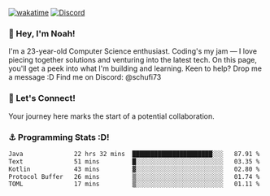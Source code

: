 [![wakatime](https://wakatime.com/badge/user/018b5c7c-fde2-4105-aa96-f5c758abb0a2.svg)](https://wakatime.com/@018b5c7c-fde2-4105-aa96-f5c758abb0a2)
[![Discord](https://img.shields.io/badge/Discord-5865F2?style=flat&logo=discord&logoColor=white)](https://discord.gg/eAW8AGXaGu)



### 👋 Hey, I'm Noah!
I'm a 23-year-old Computer Science enthusiast. Coding's my jam — I love piecing together solutions and venturing into the latest tech. On this page, you'll get a peek into what I'm building and learning. Keen to help? Drop me a message :D 
Find me on Discord: @schufi73

### 🤝 Let's Connect!
Your journey here marks the start of a potential collaboration.

### ⚓ Programming Stats :D!
<!--START_SECTION:waka-->

```txt
Java              22 hrs 32 mins  ██████████████████████░░░   87.91 %
Text              51 mins         █░░░░░░░░░░░░░░░░░░░░░░░░   03.35 %
Kotlin            43 mins         ▓░░░░░░░░░░░░░░░░░░░░░░░░   02.80 %
Protocol Buffer   26 mins         ▒░░░░░░░░░░░░░░░░░░░░░░░░   01.74 %
TOML              17 mins         ▒░░░░░░░░░░░░░░░░░░░░░░░░   01.11 %
```

<!--END_SECTION:waka-->
